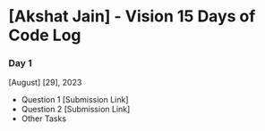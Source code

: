 # [Akshat Jain] - Vision 15 Days of Code Log

### Day 1

[August] [29], 2023

- Question 1
  [Submission Link]
- Question 2
  [Submission Link]
- Other Tasks